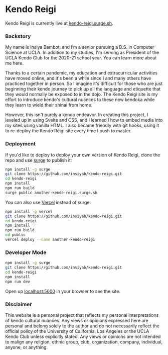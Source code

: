 # Kendo Reigi

Kendo Reigi is currently live at [kendo-reigi.surge.sh](http://kendo-reigi.surge.sh/).

### Backstory

My name is Insiya Bambot, and I’m a senior pursuing a B.S. in Computer Science at UCLA. In addition to my studies, I'm serving as President of the UCLA Kendo Club for the 2020-21 school year. You can learn more about me here.

Thanks to a certain pandemic, my education and extracurricular activities have moved online, and it's been a while since I and many others have practiced together in person. So I imagine it's difficult for those who are just beginning their kendo journey to pick up all the language and etiquette that they would normally be exposed to in the dojo. The Kendo Reigi site is my effort to introduce kendo's cultural nuances to these new kendoka while they learn to wield their shinai from home.

However, this isn't purely a kendo endeavor. In creating this project, I leveled up in using Svelte and CSS, and I learned  I how to embed media into my sites using vanilla HTML. I also became friendly with git hooks, using it to re-deploy the Kendo Reigi site every time I push to master.

### Deployment

If you'd like to deploy to deploy your own version of Kendo Reigi, clone the repo and use [surge](https://surge.sh/) to publish it:

```bash
npm install -g surge
git clone https://github.com/insiyab/kendo-reigi.git
cd kendo-reigi
npm install
npm run build
surge public another-kendo-reigi.surge.sh
```

You can also use [Vercel](https://vercel.com) instead of surge:

```bash
npm install -g vercel
git clone https://github.com/insiyab/kendo-reigi.git
cd kendo-reigi
npm install
npm run build
cd public
vercel deploy --name another-kendo-reigi
```

### Developer Mode

```bash
npm install -g surge
git clone https://github.com/insiyab/kendo-reigi.git
cd kendo-reigi
npm install
npm run dev
```

Open up [localhost:5000](http://localhost:5000/) in your browser to see the site.

### Disclaimer

This website is a personal project that reflects my personal interpretations of kendo cultural nuances. Any views or opinions expressed here are personal and belong solely to the author and do not necessarily reflect the official policy of the University of California, Los Angeles or the UCLA Kendo Club unless explicitly stated. Any views or opinions are not intended to malign any religion, ethnic group, club, organization, company, individual, anyone, or anything.